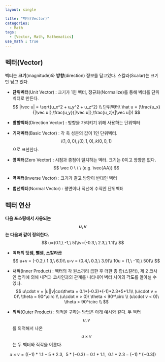 ```yaml
---
layout: single

title: "벡터(Vector)"
categories:
  - Math
tags:
  - [Vector, Math, Mathematics]
use_math : true
---
```






## 벡터(Vector)

벡터는 **크기**(magnitude)와 **방향**(direction) 정보를 담고있다. 스칼라(Scalar)는 크기만 담고 있다.



- **단위벡터**(Unit Vector) : 크기가 1인 벡터, 정규화(Normalize)를 통해 벡터를 단위벡터로 만든다.
  $$
  |\vec u| = \sqrt{u_x^2 + u_y^2 + u_z^2} \\
  단위벡터\ \hat u = (\frac{u_x}{|\vec u|},\frac{u_y}{|\vec u|},\frac{u_z}{|\vec u|})
  $$
  
- **방향벡터**(Direction Vector) : 방향을 가리키기 위해 사용하는 단위벡터

- **기저벡터**(Basic Vector) : 각 축 성분의 값이 1인 단위벡터. $$i(1,0,0), j(0,1,0), k(0,0,1)$$ 으로 표현한다.

- **영벡터**(Zero Vector) : 시점과 종점이 일치하는 벡터. 크기는 0이고 방향은 없다.
  $$
  \vec 0 \ \ \ (e.g. \vec{AA})
  $$
  
- **역벡터**(Inverse Vector) : 크기가 같고 방향이 반대인 벡터

- **법선벡터**(Normal Vector) : 평면이나 직선에 수직인 단위벡터

  

## 벡터 연산

**다음 포스팅에서 사용되는 $$u, v$$는 다음과 같이 정의한다.**
$$
u=(0.1,\ -1,\ 5)\\v=(-0.3,\ 2.3,\ 1.1)\\
$$

- **벡터의 덧셈, 뺄셈, 스칼라곱**
  $$
  u+v = (-0.2,\ 1.3,\ 6.1)\\
  u-v = (0.4,\ 0.3,\ 3.9)\\
  10u = (1,\ -10,\ 50)\\
  $$
  

- **내적**(Inner Product) : 벡터의 각 원소끼리 곱한 후 더한 총 합(스칼라), 제 2 코사인 법칙에 의해 내적과 코사인과의 관계를 나타내어 벡터 사이의 각도를 알아낼 수있다.
  $$
  u\cdot v = |u||v|cos\theta = 0.1*(-0.3)+(-1)*2.3+5*1.1\\
  (u\cdot v = 0)\ \theta = 90^\circ \\
  (u\cdot v > 0)\ \theta < 90^\circ \\
  (u\cdot v < 0)\ \theta > 90^\circ \\
  $$

- **외적**(Outer Product) : 외적을 구하는 방법은 아래 예시와 같다. 두 벡터 $$u, v$$ 를 외적해서 나온 $$u \times v $$는 두 벡터와 직각을 이룬다.

$$
u\times v=((-1)*1.1-5*2.3,\ \ 5*(-0.3)-0.1*1.1,\ \ 0.1*2.3-(-1)*(-0.3))
$$

